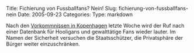 Title: Fichierung von Fussballfans? Nein!
Slug: fichierung-von-fussballfans-nein
Date: 2005-09-23
Categories:
Type: markdown

Nach den [Vorkommnissen in Kopenhagen](http://www.ignoranz.ch/item/danische-polizei-bei-uefa-cup-match-des-fcz-vollig-durchgedreht/) letzte Woche wird der Ruf nach einer Datenbank für Hooligans und gewalttätige Fans wieder lauter. Im Namen der Sicherheit versuchen die Staatsschützer, die Privatsphäre der Bürger weiter einzuschränken.

